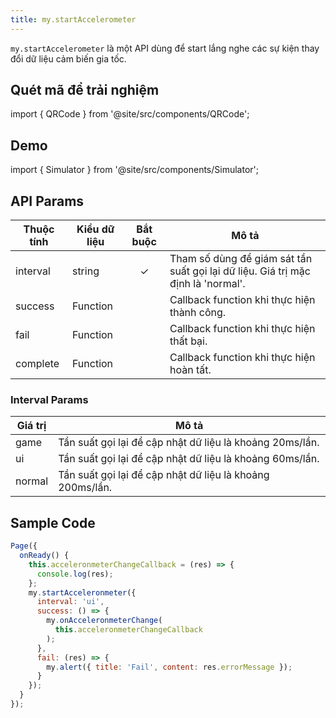 ```yaml
---
title: my.startAccelerometer
---
```


`my.startAccelerometer` là một API dùng để start lắng nghe các sự kiện thay đổi dữ liệu cảm biến gia tốc.

## Quét mã để trải nghiệm

import { QRCode } from '@site/src/components/QRCode';

<QRCode page="pages/api/acceleronmeter/index" />

## Demo

import { Simulator } from '@site/src/components/Simulator';

<Simulator page="pages/api/acceleronmeter/index" />

## API Params

| Thuộc tính | Kiểu dữ liệu | Bắt buộc | Mô tả                                                                            |
| ---------- | ------------ | :------: | -------------------------------------------------------------------------------- |
| interval   | string       |    ✓     | Tham số dùng để giám sát tần suất gọi lại dữ liệu. Giá trị mặc định là 'normal'. |
| success    | Function     |          | Callback function khi thực hiện thành công.                                      |
| fail       | Function     |          | Callback function khi thực hiện thất bại.                                        |
| complete   | Function     |          | Callback function khi thực hiện hoàn tất.                                        |

### Interval Params

| Giá trị | Mô tả                                                     |
| ------- | --------------------------------------------------------- |
| game    | Tần suất gọi lại để cập nhật dữ liệu là khoảng 20ms/lần.  |
| ui      | Tần suất gọi lại để cập nhật dữ liệu là khoảng 60ms/lần.  |
| normal  | Tần suất gọi lại để cập nhật dữ liệu là khoảng 200ms/lần. |

## Sample Code

```js
Page({
  onReady() {
    this.acceleronmeterChangeCallback = (res) => {
      console.log(res);
    };
    my.startAcceleronmeter({
      interval: 'ui',
      success: () => {
        my.onAcceleronmeterChange(
          this.acceleronmeterChangeCallback
        );
      },
      fail: (res) => {
        my.alert({ title: 'Fail', content: res.errorMessage });
      }
    });
  }
});
```
